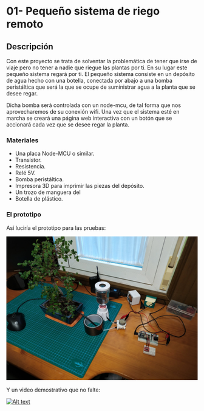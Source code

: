  
# 01- Pequeño sistema de riego remoto

## Descripción

Con este proyecto se trata de solventar la problemática de tener que irse de viaje pero no tener a nadie que riegue las plantas por ti. En su lugar este pequeño sistema regará por ti. El pequeño sistema consiste en un depósito de agua hecho con una botella, conectada por abajo a una bomba peristáltica que será la que se ocupe de suministrar agua a la planta que se desee regar. 

Dicha bomba será controlada con un node-mcu, de tal forma que nos aprovecharemos de su conexión wifi. Una vez que el sistema esté en marcha se creará una página web interactiva con un botón que se accionará cada vez que se desee regar la planta.

### Materiales
* Una placa Node-MCU o similar.
* Transistor.
* Resistencia.
* Relé 5V.
* Bomba peristáltica.
* Impresora 3D para imprimir las piezas del depósito.
* Un trozo de manguera del
* Botella de plástico.

### El prototipo
Así luciría el prototipo para las pruebas:

![image text](https://github.com/Crayfe/01-Sistema-Riego-Remoto/blob/master/Images/ELLHO7xXUAAJxpp.jpeg)

Y un video demostrativo que no falte:

[![Alt text](https://img.youtube.com/vi/8-4wp1dOSXM/0.jpg)](https://www.youtube.com/watch?v=8-4wp1dOSXM)
